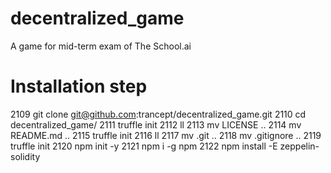 # decentralized_game
A game for mid-term exam of The School.ai

# Installation step

2109  git clone git@github.com:trancept/decentralized_game.git
 2110  cd decentralized_game/
 2111  truffle init
 2112  ll
 2113  mv LICENSE ..
 2114  mv README.md ..
 2115  truffle init
 2116  ll
 2117  mv .git ..
 2118  mv .gitignore ..
 2119  truffle init
 2120  npm init -y
 2121  npm i -g npm
 2122  npm install -E zeppelin-solidity
